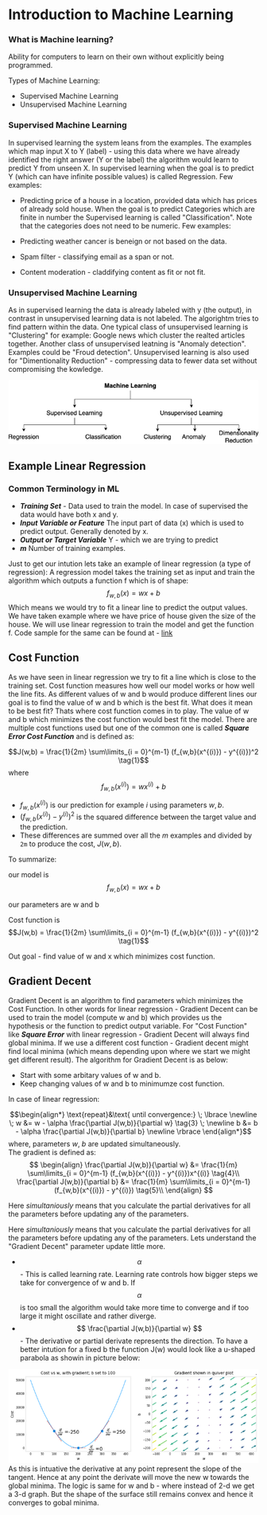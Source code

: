 # Introduction to Machine Learning

### What is Machine learning?
Ability for computers to learn on their own without explicitly being programmed. 

Types of Machine Learning:
* Supervised Machine Learning
* Unsupervised Machine Learning



### Supervised Machine Learning
In supervised learning the system leans from the examples. The examples which map input X to Y (label) - using this data where we have already identified the right answer (Y or the label) the algorithm would learn to predict Y from unseen X.
In supervised learning when the goal is to predict Y (which can have infinite possible values) is called Regression. 
Few examples:
* Predicting price of a house in a location, provided data which has prices of already sold house.
When the goal is to predict Categories which are finite in number the Supervised learning is called "Classification". Note that the categories does not need to be numeric. Few examples:

* Predicting weather cancer is beneign or not based on the data.
* Spam filter - classifying email as a span or not.
* Content moderation - claddifying content as fit or not fit.

### Unsupervised Machine Learning
As in supervised learning the data is already labeled with y (the output), in contrast in unsupervised learning data is not labeled. The algorightm tries to find pattern within the data. One typical class of unsupervised learning is "Clustering" for example: Google news which cluster the realted articles together. 
Another class of unsupervised leatning is "Anomaly detection". Examples could be "Froud detection".
Unsupervised learning is also used for "Dimentionality Reduction" - compressing data to fewer data set without compromising the kowledge. 

![Machine Learning](images/ml-intro.png)

## Example Linear Regression

### Common Terminology in ML
* ***Training Set***  - Data used to train the model. In case of supervised the data would have both x and y.
* ***Input Variable or Feature*** The input part of data (x) which is used to predict output. Generally denoted by x.
* ***Output or Target Variable*** Y - which we are trying to predict
* ***m*** Number of training examples.

Just to get our intution lets take an example of linear regression (a type of regression):
A regression model takes the training set as input and train the algorithm which outputs a function f which is of shape:
$$ f_{w,b}(x) = wx + b \tag{1}$$
Which means we would try to fit a linear line to predict the output values. We have taken example where we have price of house given the size of the house. We will use linear regression to train the model and get the function f.
Code sample for the same can be found at - [link](https://github.com/satishThakur/data-science/blob/main/machine-learning/coursera-ml-course/week1-intro/linear-regression.ipynb)


## Cost Function

As we have seen in linear regression we try to fit a line which is close to the training set. Cost function measures how well our model works or how well the line fits. As different values of w and b would produce different lines our goal is to find the value of w and b which is the best fit.
What does it mean to be best fit? Thats where cost function comes in to play. The value of w and b which minimizes the cost function would best fit the model.
There are multiple cost functions used but one of the common one is called ***Square Error Cost Function*** and is defined as:

$$J(w,b) = \frac{1}{2m} \sum\limits_{i = 0}^{m-1} (f_{w,b}(x^{(i)}) - y^{(i)})^2 \tag{1}$$ 
where 
  $$f_{w,b}(x^{(i)}) = wx^{(i)} + b \tag{2}$$
  
- $f_{w,b}(x^{(i)})$ is our prediction for example $i$ using parameters $w,b$.  
- $(f_{w,b}(x^{(i)}) -y^{(i)})^2$ is the squared difference between the target value and the prediction.   
- These differences are summed over all the $m$ examples and divided by `2m` to produce the cost, $J(w,b)$.  

To summarize:

our model is $$f_{w,b}(x) = wx + b $$

our parameters are w and b

Cost function is $$J(w,b) = \frac{1}{2m} \sum\limits_{i = 0}^{m-1} (f_{w,b}(x^{(i)}) - y^{(i)})^2 \tag{1}$$ 

Out goal - find value of w and x which minimizes cost function.

## Gradient Decent
Gradient Decent is an algorithm to find parameters which minimizes the Cost Function. In other words for linear regression - Gradient Decent can be used to train the model (compute w and b) which provides us the hypothesis or the function to predict output variable.
For "Cost Function" like ***Square Error*** with linear regression - Gradient Decent will always find global minima. If we use a different cost function - Gradient decent might find local minima (which means depending upon where we start we might get different result). 
The algorithm for Gradient Decent is as below:
* Start with some arbitary values of w and b.
* Keep changing values of w and b to minimumze cost function.

In case of linear regression:

$$\begin{align*} \text{repeat}&\text{ until convergence:} \; \lbrace \newline
\;  w &= w -  \alpha \frac{\partial J(w,b)}{\partial w} \tag{3}  \; \newline 
 b &= b -  \alpha \frac{\partial J(w,b)}{\partial b}  \newline \rbrace
\end{align*}$$
where, parameters $w$, $b$ are updated simultaneously.  
The gradient is defined as:
$$
\begin{align}
\frac{\partial J(w,b)}{\partial w}  &= \frac{1}{m} \sum\limits_{i = 0}^{m-1} (f_{w,b}(x^{(i)}) - y^{(i)})x^{(i)} \tag{4}\\
  \frac{\partial J(w,b)}{\partial b}  &= \frac{1}{m} \sum\limits_{i = 0}^{m-1} (f_{w,b}(x^{(i)}) - y^{(i)}) \tag{5}\\
\end{align}
$$

Here *simultaniously* means that you calculate the partial derivatives for all the parameters before updating any of the parameters.

Here *simultaniously* means that you calculate the partial derivatives for all the parameters before updating any of the parameters.
Lets understand the "Gradient Decent" parameter update little more.
* $$ \alpha $$ - This is called learning rate. Learning rate controls how bigger steps we take for convergence of w and b. If $$ \alpha $$ is too small the algorithm would take more time to converge and if too large it might oscillate and rather diverge. 
*  $$ \frac{\partial J(w,b)}{\partial w} $$ - The derivative or partial derivate represents the direction. To have a better intution for a fixed b the function J(w) would look like a u-shaped parabola as showin in picture below:

![Cost Function](images/cost_func_linear.png)
As this is intuative the derivative at any point represent the slope of the tangent. Hence at any point the derivate will move the new w towards the global minima. The logic is same for w and b - where instead of 2-d we get a 3-d graph. But the shape of the surface still remains convex and hence it converges to gobal minima. 


